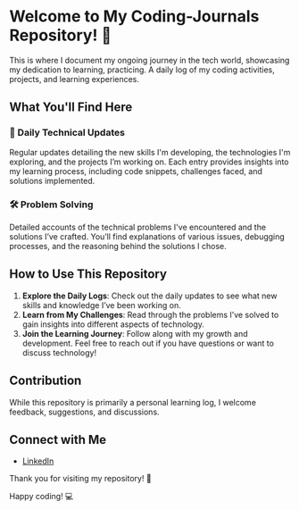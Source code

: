 
# Welcome to My Coding-Journals Repository! 🚀

This is where I document my ongoing journey in the tech world, showcasing my dedication to learning, practicing.
A daily log of my coding activities, projects, and learning experiences.

## What You'll Find Here

### 📅 Daily Technical Updates
Regular updates detailing the new skills I'm developing, the technologies I'm exploring, and the projects I’m working on. Each entry provides insights into my learning process, including code snippets, challenges faced, and solutions implemented.

### 🛠️ Problem Solving
Detailed accounts of the technical problems I've encountered and the solutions I’ve crafted. You’ll find explanations of various issues, debugging processes, and the reasoning behind the solutions I chose.


## How to Use This Repository

1. **Explore the Daily Logs**: Check out the daily updates to see what new skills and knowledge I’ve been working on.
2. **Learn from My Challenges**: Read through the problems I’ve solved to gain insights into different aspects of technology.
3. **Join the Learning Journey**: Follow along with my growth and development. Feel free to reach out if you have questions or want to discuss technology!

## Contribution

While this repository is primarily a personal learning log, I welcome feedback, suggestions, and discussions. 
## Connect with Me

- [LinkedIn](https://www.linkedin.com/in/dharaneedharan-v/)

Thank you for visiting my repository! 🚀

Happy coding! 💻

